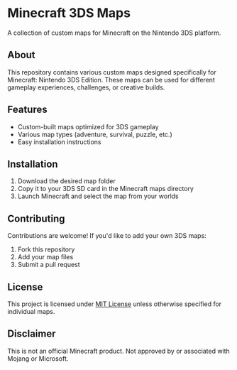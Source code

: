 # Minecraft 3DS Maps

A collection of custom maps for Minecraft on the Nintendo 3DS platform.

## About

This repository contains various custom maps designed specifically for Minecraft: Nintendo 3DS Edition. These maps can be used for different gameplay experiences, challenges, or creative builds.

## Features

- Custom-built maps optimized for 3DS gameplay
- Various map types (adventure, survival, puzzle, etc.)
- Easy installation instructions

## Installation

1. Download the desired map folder
2. Copy it to your 3DS SD card in the Minecraft maps directory
3. Launch Minecraft and select the map from your worlds

## Contributing

Contributions are welcome! If you'd like to add your own 3DS maps:
1. Fork this repository
2. Add your map files
3. Submit a pull request

## License

This project is licensed under [MIT License](LICENSE) unless otherwise specified for individual maps.

## Disclaimer

This is not an official Minecraft product. Not approved by or associated with Mojang or Microsoft.
